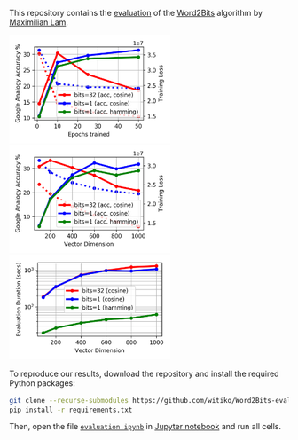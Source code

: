This repository contains the [evaluation](evaluation.ipynb) of the
[Word2Bits][] algorithm by [Maximilian Lam][agnusmaximus].

 [agnusmaximus]: https://github.com/agnusmaximus
 [Word2Bits]: https://github.com/agnusmaximus/Word2Bits (Quantized word vectors that take 8x-16x less space than regular word vectors)

 <p>
   <a href="figures/accuracy-iter.pdf">
     <img src="figures/accuracy-iter.png"
          width="290"
          alt="Training accuracy and loss (dashed line) vs epochs trained (vector dimension = 400) on 100MB of Wikipedia. Trends show that Word2Vec is prone to overfitting with many epochs of training."
          title="Training accuracy and loss (dashed line) vs epochs trained (vector dimension = 400) on 100MB of Wikipedia. Trends show that Word2Vec is prone to overfitting with many epochs of training." />
   </a>
   <a href="figures/accuracy-size.pdf">
     <img src="figures/accuracy-size.png"
          width="290"
          alt="Training accuracy and loss (dashed line) vs dimension (epochs trained = 10) on 100MB of Wikipedia. Trends show that overfitting may occur with larger vector dimensions."
          title="Training accuracy and loss (dashed line) vs dimension (epochs trained = 10) on 100MB of Wikipedia. Trends show that overfitting may occur with larger vector dimensions." />
   </a>
   <a href="figures/speed-size.pdf">
     <img src="figures/speed-size.png"
          width="290"
          title="Duration of the Google analogy task evaluation. Using bitwise vector operations and Hamming distance results in up to 16× speed increase compared to float vectors and cosine similarity." />
   </a>
</p>

To reproduce our results, download the repository and install the required Python packages:

``` sh
git clone --recurse-submodules https://github.com/witiko/Word2Bits-evaluation.git
pip install -r requirements.txt
```

Then, open the file [`evaluation.ipynb`](evaluation.ipynb) in [Jupyter
notebook][jupyter] and run all cells.

 [jupyter]: https://jupyter.org/ (Project Jupyter | Home)
